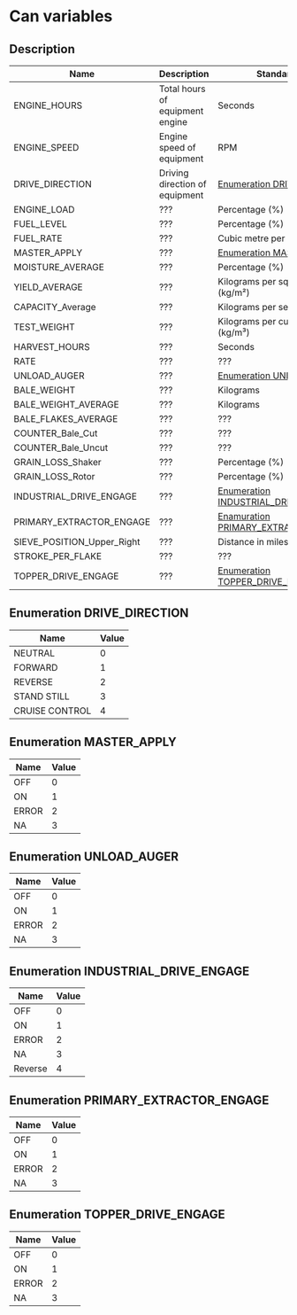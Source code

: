 # Can variables

## Description

Name | Description | Standard Unit
---- | ----------- | -------------
ENGINE_HOURS | Total hours of equipment engine | Seconds
ENGINE_SPEED | Engine speed of equipment | RPM
DRIVE_DIRECTION | Driving direction of equipment | [Enumeration DRIVE_DIRECTION](#enumeration-drive_direction)
ENGINE_LOAD | ??? | Percentage (%)
FUEL_LEVEL | ??? | Percentage (%)
FUEL_RATE | ??? | Cubic metre per seconds (m³/s)
MASTER_APPLY | ??? | [Enumeration MASTER_APPLY](#enumeration-master_apply)
MOISTURE_AVERAGE | ??? | Percentage (%)
YIELD_AVERAGE | ??? | Kilograms per square metre (kg/m²)
CAPACITY_Average | ??? | Kilograms per second (kg/s)
TEST_WEIGHT | ??? | Kilograms per cubic metre (kg/m³)
HARVEST_HOURS | ??? | Seconds
RATE | ??? | ???
UNLOAD_AUGER | ??? | [Enumeration UNLOAD_AUGER](#enumeration-unload_auger)
BALE_WEIGHT | ??? | Kilograms
BALE_WEIGHT_AVERAGE | ??? | Kilograms
BALE_FLAKES_AVERAGE | ??? | ???
COUNTER_Bale_Cut | ??? | ???
COUNTER_Bale_Uncut | ??? | ???
GRAIN_LOSS_Shaker | ??? | Percentage (%)
GRAIN_LOSS_Rotor | ??? | Percentage (%)
INDUSTRIAL_DRIVE_ENGAGE | ??? | [Enumeration INDUSTRIAL_DRIVE_ENGAGE](#enumeration-industrial_drive_engage)
PRIMARY_EXTRACTOR_ENGAGE | ??? | [Enamuration PRIMARY_EXTRACTOR_ENGAGE](#enumeration-primary_extractor_engage)
SIEVE_POSITION_Upper_Right | ??? | Distance in miles
STROKE_PER_FLAKE | ??? | ???
TOPPER_DRIVE_ENGAGE | ??? | [Enumeration TOPPER_DRIVE_ENGAGE](#enumeration-topper_drive_engage)

## Enumeration DRIVE_DIRECTION

Name | Value
---- | -----
NEUTRAL | 0
FORWARD | 1
REVERSE | 2
STAND STILL | 3
CRUISE CONTROL | 4

## Enumeration MASTER_APPLY

Name | Value
---- | -----
OFF | 0
ON | 1
ERROR | 2
NA | 3

## Enumeration UNLOAD_AUGER

Name | Value
---- | -----
OFF | 0
ON | 1
ERROR | 2
NA | 3

## Enumeration INDUSTRIAL_DRIVE_ENGAGE

Name | Value
---- | -----
OFF | 0
ON | 1
ERROR | 2
NA | 3
Reverse | 4

## Enumeration PRIMARY_EXTRACTOR_ENGAGE

Name | Value
---- | -----
OFF | 0
ON | 1
ERROR | 2
NA | 3

## Enumeration TOPPER_DRIVE_ENGAGE

Name | Value
---- | -----
OFF | 0
ON | 1
ERROR | 2
NA | 3
